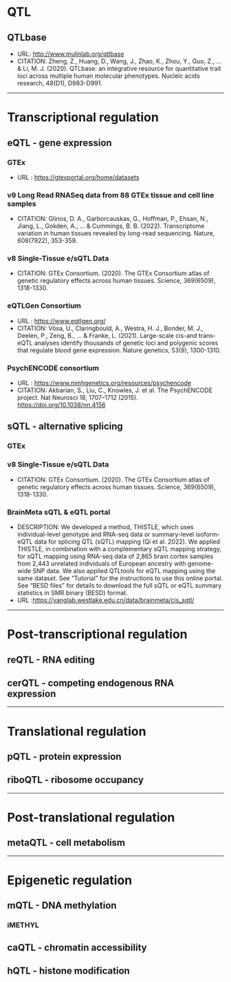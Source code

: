 # QTL
## QTLbase
- URL: http://www.mulinlab.org/qtlbase
- CITATION: Zheng, Z., Huang, D., Wang, J., Zhao, K., Zhou, Y., Guo, Z., ... & Li, M. J. (2020). QTLbase: an integrative resource for quantitative trait loci across multiple human molecular phenotypes. Nucleic acids research, 48(D1), D983-D991.

------------------------------------------------------------------
# Transcriptional regulation
## eQTL - gene expression 

### GTEx
- URL : https://gtexportal.org/home/datasets

### v9 Long Read RNASeq data from 88 GTEx tissue and cell line samples
- CITATION: Glinos, D. A., Garborcauskas, G., Hoffman, P., Ehsan, N., Jiang, L., Gokden, A., ... & Cummings, B. B. (2022). Transcriptome variation in human tissues revealed by long-read sequencing. Nature, 608(7922), 353-359.

### v8 Single-Tissue e/sQTL Data
- CITATION: GTEx Consortium. (2020). The GTEx Consortium atlas of genetic regulatory effects across human tissues. Science, 369(6509), 1318-1330. 

### eQTLGen Consortium
- URL : https://www.eqtlgen.org/
- CITATION: Võsa, U., Claringbould, A., Westra, H. J., Bonder, M. J., Deelen, P., Zeng, B., ... & Franke, L. (2021). Large-scale cis-and trans-eQTL analyses identify thousands of genetic loci and polygenic scores that regulate blood gene expression. Nature genetics, 53(9), 1300-1310.

### PsychENCODE consortium
- URL : https://www.nimhgenetics.org/resources/psychencode
- CITATION: Akbarian, S., Liu, C., Knowles, J. et al. The PsychENCODE project. Nat Neurosci 18, 1707–1712 (2015). https://doi.org/10.1038/nn.4156

## sQTL - alternative splicing
### GTEx
### v8 Single-Tissue e/sQTL Data
- CITATION: GTEx Consortium. (2020). The GTEx Consortium atlas of genetic regulatory effects across human tissues. Science, 369(6509), 1318-1330. 

### BrainMeta sQTL & eQTL portal
- DESCRIPTION: We developed a method, THISTLE, which uses individual-level genotype and RNA-seq data or summary-level isoform-eQTL data for splicing QTL (sQTL) mapping (Qi et al. 2022). We applied THISTLE, in combination with a complementary sQTL mapping strategy, for sQTL mapping using RNA-seq data of 2,865 brain cortex samples from 2,443 unrelated individuals of European ancestry with genome-wide SNP data. We also applied QTLtools for eQTL mapping using the same dataset. See “Tutorial” for the instructions to use this online portal. See “BESD files” for details to download the full sQTL or eQTL summary statistics in SMR binary (BESD) format.
- URL :https://yanglab.westlake.edu.cn/data/brainmeta/cis_sqtl/
------------------------------------------------------------------
# Post-transcriptional regulation
## reQTL - RNA editing
## cerQTL - competing endogenous RNA expression
------------------------------------------------------------------
# Translational regulation
## pQTL - protein expression
## riboQTL - ribosome occupancy 
------------------------------------------------------------------
# Post-translational regulation
## metaQTL - cell metabolism
------------------------------------------------------------------
# Epigenetic regulation
## mQTL - DNA methylation
### iMETHYL
## caQTL - chromatin accessibility
## hQTL - histone modification
